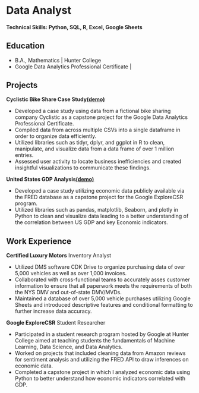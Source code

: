 # Data Analyst

#### Technical Skills: Python, SQL, R, Excel, Google Sheets

## Education
- B.A., Mathematics | Hunter College
- Google Data Analytics Professional Certificate | 

## Projects
**Cyclistic Bike Share Case Study[(demo)](https://www.kaggle.com/code/kevinjordan323232/cyclistic-bike-share-case-study/notebook)** 
- Developed a case study using data from a fictional bike sharing company Cyclistic as a capstone project for the Google Data Analytics Professional Certificate.
- Compiled data from across multiple CSVs into a single dataframe in order to organize data efficiently.
- Utilized libraries such as tidyr, dplyr, and ggplot in R to clean, manipulate, and visualize data from a data frame of over 1 million entries.
- Assessed user activity to locate business inefficiencies and created insightful visualizations to communicate these findings.

**United States GDP Analysis[(demo)](https://www.kaggle.com/code/kevinjordan323232/gdp-analysis)**
- Developed a case study utilizing economic data publicly available via the FRED database as a capstone project for the Google ExploreCSR program. 
- Utilized libraries such as pandas, matplotlib, Seaborn, and plotly in Python to clean and visualize data leading to a better understanding of the correlation between US GDP and key Economic indicators.
## Work Experience
**Certified Luxury Motors**
Inventory Analyst
- Utilized DMS software CDK Drive to organize purchasing data of over 5,000 vehicles as well as over 1,000 invoices.
- Collaborated with cross-functional teams to accurately asses customer information to ensure that all paperwork meets the requirements of both the NYS DMV and out-of-state DMV/MVDs.
- Maintained a database of over 5,000 vehicle purchases utilizing Google Sheets and introduced descriptive features and conditional formatting to further increase data accuracy.

**Google ExploreCSR**
Student Researcher
- Participated in a student research program hosted by Google at Hunter College aimed at teaching students the fundamentals of Machine Learning, Data Science, and Data Analytics.
- Worked on projects that included cleaning data from Amazon reviews for sentiment analysis and utilizing the FRED API to draw inferences on economic data.
- Completed a capstone project in which I analyzed economic data using Python to better understand how economic indicators correlated with GDP.
